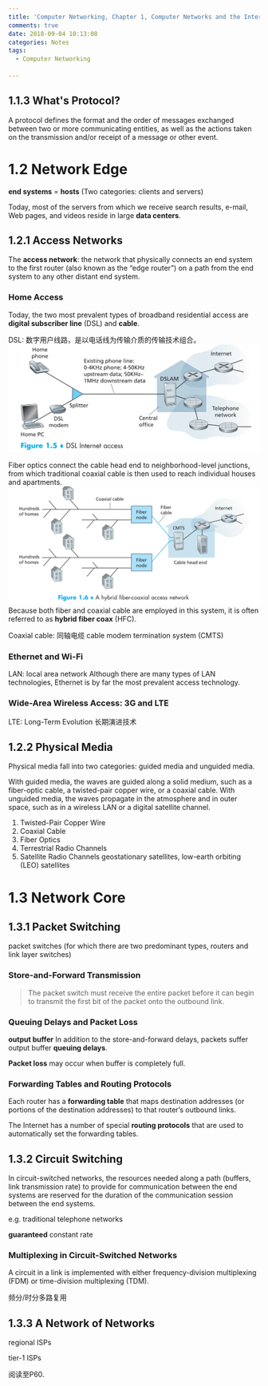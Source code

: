 ```yaml
---
title: 'Computer Networking, Chapter 1, Computer Networks and the Internet, Notes'
comments: true
date: 2018-09-04 10:13:08
categories: Notes
tags: 
  - Computer Networking

---
```


## 1.1.3 What's Protocol?
A protocol defines the format and the order of messages exchanged between two or more communicating entities, as well as the actions taken on the transmission and/or receipt of a message or other event.

# 1.2 Network Edge
**end systems** = **hosts** (Two categories: clients and servers)

Today, most of the servers from which we receive search results, e-mail, Web pages, and videos reside in large **data centers**.

## 1.2.1 Access Networks
The **access network**: the network that physically connects an end system to the first router (also known as the “edge router”) on a path from the end system to any other distant end system. 

### Home Access
Today, the two most prevalent types of broadband residential access are **digital subscriber line** (DSL) and **cable**.

DSL: 数字用户线路，是以电话线为传输介质的传输技术组合。
![DSL Internet access](img/cn1.1.png)


Fiber optics connect the cable head end to neighborhood-level junctions, from which traditional coaxial cable is then used to reach individual houses and apartments.
![A hybrid fiber-coaxial access network](img/cn1.2.png)
Because both fiber and coaxial cable are employed in this system, it is often referred to as **hybrid fiber coax** (HFC).

Coaxial cable: 同轴电缆
cable modem termination system (CMTS)

### Ethernet and Wi-Fi
LAN: local area network
Although there are many types of LAN technologies, Ethernet is by far the most prevalent access technology.

### Wide-Area Wireless Access: 3G and LTE
LTE: Long-Term Evolution 长期演进技术

## 1.2.2 Physical Media
Physical media fall into two categories: guided media and unguided media.

With guided media, the waves are guided along a solid medium, such as a fiber-optic cable, a twisted-pair copper wire, or a coaxial cable. With unguided media, the waves propagate in the atmosphere and in outer space, such as in a wireless LAN or a digital satellite channel.

1. Twisted-Pair Copper Wire
2. Coaxial Cable
3. Fiber Optics
4. Terrestrial Radio Channels
5. Satellite Radio Channels
   geostationary satellites, low-earth orbiting (LEO) satellites

# 1.3 Network Core

## 1.3.1 Packet Switching
packet switches (for which there are two predominant types, routers and link layer switches)

### Store-and-Forward Transmission
> The packet switch must receive the entire packet before it can begin to transmit the first bit of the packet onto the outbound link.

### Queuing Delays and Packet Loss
**output buffer**
In addition to the store-and-forward delays, packets suffer output buffer **queuing delays**.

**Packet loss** may occur when buffer is completely full.

### Forwarding Tables and Routing Protocols
Each router has a **forwarding table** that maps destination addresses (or portions of the destination addresses) to that router’s outbound links. 

The Internet has a number of special **routing protocols** that are used to automatically set the forwarding tables.

## 1.3.2 Circuit Switching
In circuit-switched networks, the resources needed along a path (buffers, link transmission rate) to provide for communication between the end systems are reserved for the duration of the communication session between the end systems.

e.g. traditional telephone networks

**guaranteed** constant rate

### Multiplexing in Circuit-Switched Networks
A circuit in a link is implemented with either frequency-division multiplexing (FDM) or time-division multiplexing (TDM).

频分/时分多路复用

## 1.3.3 A Network of Networks

regional ISPs

tier-1 ISPs

阅读至P60.